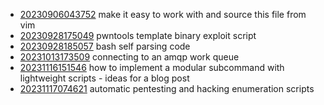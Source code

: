 - [20230906043752](/zet/20230906043752/README.md) make it easy to work with and source this file from vim
- [20230928175049](/zet/20230928175049/README.md) pwntools template binary exploit script
- [20230928185057](/zet/20230928185057/README.md) bash self parsing code
- [20231013173509](/zet/20231013173509/README.md) connecting to an amqp work queue
- [20231116151546](/zet/20231116151546/README.md) how to implement a modular subcommand with lightweight scripts - ideas for a blog post
- [20231117074621](/zet/20231117074621/README.md) automatic pentesting and hacking enumeration scripts

